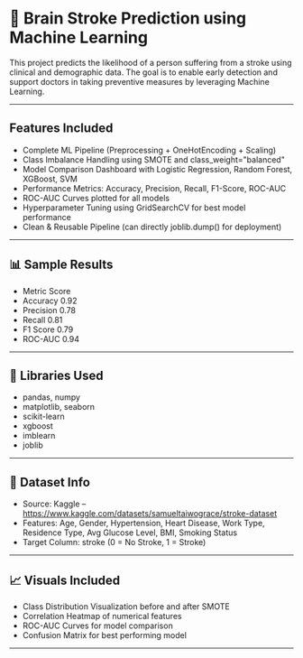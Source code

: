 # 🧠 Brain Stroke Prediction using Machine Learning

This project predicts the likelihood of a person suffering from a stroke using clinical and demographic data.
The goal is to enable early detection and support doctors in taking preventive measures by leveraging Machine Learning.

---

## Features Included

* Complete ML Pipeline (Preprocessing + OneHotEncoding + Scaling)
* Class Imbalance Handling using SMOTE and class_weight="balanced"
* Model Comparison Dashboard with Logistic Regression, Random Forest, XGBoost, SVM
* Performance Metrics: Accuracy, Precision, Recall, F1-Score, ROC-AUC
* ROC-AUC Curves plotted for all models
* Hyperparameter Tuning using GridSearchCV for best model performance
* Clean & Reusable Pipeline (can directly joblib.dump() for deployment)

---

## 📊 Sample Results 
* Metric	      Score
* Accuracy	    0.92
* Precision	    0.78
* Recall	      0.81
* F1 Score	    0.79
* ROC-AUC	      0.94
  
--- 

## 🧰 Libraries Used
* pandas, numpy
* matplotlib, seaborn
* scikit-learn
* xgboost
* imblearn
* joblib
  
---

## 🧪 Dataset Info
* Source: Kaggle – https://www.kaggle.com/datasets/samueltaiwograce/stroke-dataset
* Features: Age, Gender, Hypertension, Heart Disease, Work Type, Residence Type, Avg Glucose Level, BMI, Smoking Status
* Target Column: stroke (0 = No Stroke, 1 = Stroke)
  
---

## 📈 Visuals Included
* Class Distribution Visualization before and after SMOTE
* Correlation Heatmap of numerical features
* ROC-AUC Curves for model comparison
* Confusion Matrix for best performing model

---
